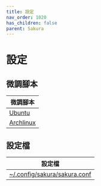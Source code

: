 ```yaml
---
title: 設定
nav_order: 1020
has_children: false
parent: Sakura
---
```



# 設定


## 微調腳本

| 微調腳本 |
| --- |
| [Ubuntu](https://github.com/samwhelp/note-about-ubuntu/tree/gh-pages/_demo/adjustment/tool/sakura) |
| [Archlinux](https://github.com/samwhelp/ezarcher-adjustment/tree/main/prototype/tool/sakura) |


## 設定檔

| 設定檔 |
| --- |
| [~/.config/sakura/sakura.conf](https://github.com/samwhelp/ezarcher-adjustment/blob/main/prototype/tool/sakura/config/sakura/sakura.conf) |
